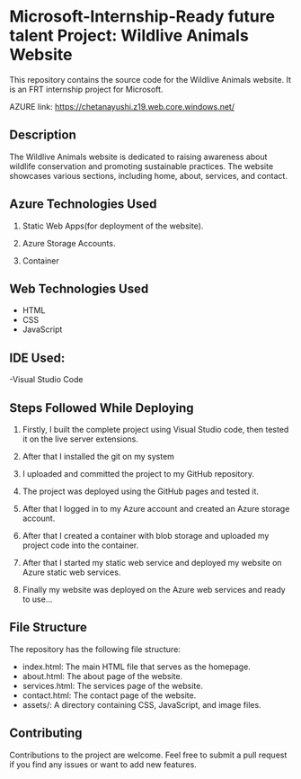 # Microsoft-Internship-Ready future talent Project: Wildlive Animals Website

This repository contains the source code for the Wildlive Animals website. It is an FRT internship project for Microsoft.

AZURE link: https://chetanayushi.z19.web.core.windows.net/

## Description

The Wildlive Animals website is dedicated to raising awareness about wildlife conservation and promoting sustainable practices. The website showcases various sections, including home, about, services, and contact.

## Azure Technologies Used

1. Static Web Apps(for deployment of the website).
  
2. Azure Storage Accounts.
   
3. Container

## Web Technologies Used

- HTML
- CSS
- JavaScript

## IDE Used:

-Visual Studio Code

## Steps Followed While Deploying

1. Firstly, I built the complete project using Visual Studio code, then tested it on the live server extensions.

2. After that I installed the git on my system

3. I uploaded and committed the project to my GitHub repository.

4. The project was deployed using the GitHub pages and tested it.

5. After that I logged in to my Azure account and created an Azure storage account.

6. After that I created a container with blob storage and uploaded my project code into the container.

7. After that I started my static web service and deployed my website on Azure static web services.

8. Finally my website was deployed on the Azure web services and ready to use...


## File Structure

The repository has the following file structure:

- index.html: The main HTML file that serves as the homepage.
- about.html: The about page of the website.
- services.html: The services page of the website.
- contact.html: The contact page of the website.
- assets/: A directory containing CSS, JavaScript, and image files.

## Contributing

Contributions to the project are welcome. Feel free to submit a pull request if you find any issues or want to add new features.

